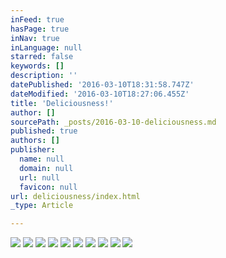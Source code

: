 ```yaml
---
inFeed: true
hasPage: true
inNav: true
inLanguage: null
starred: false
keywords: []
description: ''
datePublished: '2016-03-10T18:31:58.747Z'
dateModified: '2016-03-10T18:27:06.455Z'
title: 'Deliciousness!'
author: []
sourcePath: _posts/2016-03-10-deliciousness.md
published: true
authors: []
publisher:
  name: null
  domain: null
  url: null
  favicon: null
url: deliciousness/index.html
_type: Article

---
```

![](https://the-grid-user-content.s3-us-west-2.amazonaws.com/350f6a67-f67a-457b-8ad2-9459f2724c51.jpg)
![](https://the-grid-user-content.s3-us-west-2.amazonaws.com/a7bb0cc5-8dfc-4584-9926-be99eb9d21e3.jpg)
![](https://the-grid-user-content.s3-us-west-2.amazonaws.com/3acbe341-161d-40bb-b72a-3195bc451374.jpg)
![](https://the-grid-user-content.s3-us-west-2.amazonaws.com/2a1c5557-7efa-4a45-b74d-ec54e2d42bc2.jpg)
![](https://the-grid-user-content.s3-us-west-2.amazonaws.com/68fd3f17-b2e9-4f7d-8bba-2f1a98057cfa.jpg)
![](https://the-grid-user-content.s3-us-west-2.amazonaws.com/60ed31ed-6650-4d99-88fb-b619ff24ae13.jpg)
![](https://the-grid-user-content.s3-us-west-2.amazonaws.com/43ffed9c-d00d-4de1-9d87-766deec78657.jpg)
![](https://the-grid-user-content.s3-us-west-2.amazonaws.com/bdd96153-b8c9-46df-bba3-3b4ac9469904.jpg)
![](https://the-grid-user-content.s3-us-west-2.amazonaws.com/3ec294c7-f9f1-45c5-b2b2-97d63b5b89b3.jpg)
![](https://the-grid-user-content.s3-us-west-2.amazonaws.com/da592c35-fc95-4d1a-9682-24ee73ef6906.jpg)